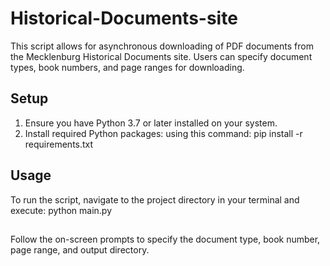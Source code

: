 # Historical-Documents-site
This script allows for asynchronous downloading of PDF documents from the Mecklenburg Historical Documents site. Users can specify document types, book numbers, and page ranges for downloading.
## Setup
1. Ensure you have Python 3.7 or later installed on your system.
2. Install required Python packages:
using this command: pip install -r requirements.txt
## Usage
To run the script, navigate to the project directory in your terminal and execute:
python main.py
##
Follow the on-screen prompts to specify the document type, book number, page range, and output directory.
